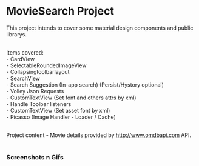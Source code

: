 MovieSearch Project
=============================================================================

This project intends to cover some material design components and public librarys. 

<br>
Items covered: <br>
- CardView <br>
- SelectableRoundedImageView <br>
- Collapsingtoolbarlayout <br>
- SearchView <br>
- Search Suggestion (In-app search) (Persist/Hystory optional) <br>
- Volley Json Requests <br>
- CustomTextView (Set font and others attrs by xml) <br> 
- Handle Toolbar listeners <br>
- CustomTextView (Set asset font by xml) <br>
- Picasso (Image Handler - Loader / Cache) <br><br>



Project content - Movie details provided by http://www.omdbapi.com API. <br> <br> 

### Screenshots n Gifs  <br>







